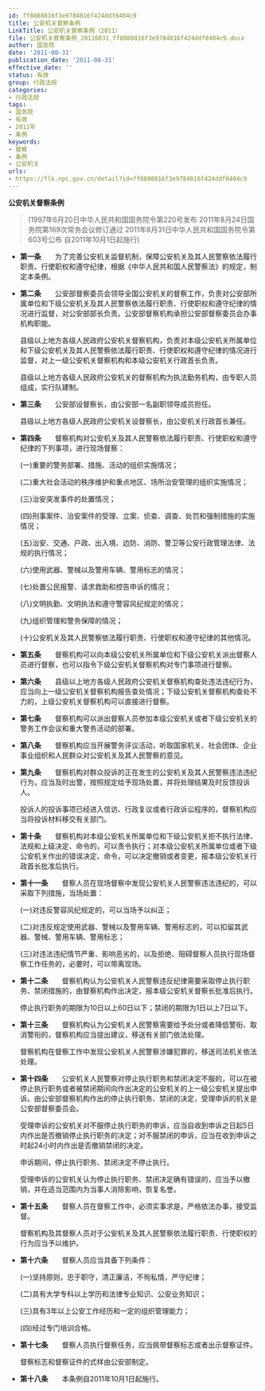 ```yaml
---
id: ff8080816f3e9784016f424ddf8404c9
title: 公安机关督察条例
LinkTitle: 公安机关督察条例（2011）
file: 公安机关督察条例_20110831_ff8080816f3e9784016f424ddf8404c9.docx
author: 国务院
date: '2011-08-31'
publication_date: '2011-08-31'
effective_date: ''
status: 有效
group: 行政法规
categories:
- 行政法规
tags:
- 国务院
- 有效
- 2011年
- 条例
keywords:
- 督察
- 条例
- 公安机关
urls:
- https://flk.npc.gov.cn/detail?id=ff8080816f3e9784016f424ddf8404c9
---
```


**公安机关督察条例**

> (1997年6月20日中华人民共和国国务院令第220号发布 2011年8月24日国务院第169次常务会议修订通过 2011年8月31日中华人民共和国国务院令第603号公布 自2011年10月1日起施行)

- **第一条**　　为了完善公安机关监督机制，保障公安机关及其人民警察依法履行职责、行使职权和遵守纪律，根据《中华人民共和国人民警察法》的规定，制定本条例。

- **第二条**　　公安部督察委员会领导全国公安机关的督察工作，负责对公安部所属单位和下级公安机关及其人民警察依法履行职责、行使职权和遵守纪律的情况进行监督，对公安部部长负责。公安部督察机构承担公安部督察委员会办事机构职能。

  县级以上地方各级人民政府公安机关督察机构，负责对本级公安机关所属单位和下级公安机关及其人民警察依法履行职责、行使职权和遵守纪律的情况进行监督，对上一级公安机关督察机构和本级公安机关行政首长负责。

  县级以上地方各级人民政府公安机关的督察机构为执法勤务机构，由专职人员组成，实行队建制。

- **第三条**　　公安部设督察长，由公安部一名副职领导成员担任。

  县级以上地方各级人民政府公安机关设督察长，由公安机关行政首长兼任。

- **第四条**　　督察机构对公安机关及其人民警察依法履行职责、行使职权和遵守纪律的下列事项，进行现场督察：

  (一)重要的警务部署、措施、活动的组织实施情况；

  (二)重大社会活动的秩序维护和重点地区、场所治安管理的组织实施情况；

  (三)治安突发事件的处置情况；

  (四)刑事案件、治安案件的受理、立案、侦查、调查、处罚和强制措施的实施情况；

  (五)治安、交通、户政、出入境、边防、消防、警卫等公安行政管理法律、法规的执行情况；

  (六)使用武器、警械以及警用车辆、警用标志的情况；

  (七)处置公民报警、请求救助和控告申诉的情况；

  (八)文明执勤、文明执法和遵守警容风纪规定的情况；

  (九)组织管理和警务保障的情况；

  (十)公安机关及其人民警察依法履行职责、行使职权和遵守纪律的其他情况。

- **第五条**　　督察机构可以向本级公安机关所属单位和下级公安机关派出督察人员进行督察，也可以指令下级公安机关督察机构对专门事项进行督察。

- **第六条**　　县级以上地方各级人民政府公安机关督察机构查处违法违纪行为，应当向上一级公安机关督察机构报告查处情况；下级公安机关督察机构查处不力的，上级公安机关督察机构可以直接进行督察。

- **第七条**　　督察机构可以派出督察人员参加本级公安机关或者下级公安机关的警务工作会议和重大警务活动的部署。

- **第八条**　　督察机构应当开展警务评议活动，听取国家机关、社会团体、企业事业组织和人民群众对公安机关及其人民警察的意见。

- **第九条**　　督察机构对群众投诉的正在发生的公安机关及其人民警察违法违纪行为，应当及时出警，按照规定给予现场处置，并将处理结果及时反馈投诉人。

  投诉人的投诉事项已经进入信访、行政复议或者行政诉讼程序的，督察机构应当将投诉材料移交有关部门。

- **第十条**　　督察机构对本级公安机关所属单位和下级公安机关拒不执行法律、法规和上级决定、命令的，可以责令执行；对本级公安机关所属单位或者下级公安机关作出的错误决定、命令，可以决定撤销或者变更，报本级公安机关行政首长批准后执行。

- **第十一条**　　督察人员在现场督察中发现公安机关人民警察违法违纪的，可以采取下列措施，当场处置：

  (一)对违反警容风纪规定的，可以当场予以纠正；

  (二)对违反规定使用武器、警械以及警用车辆、警用标志的，可以扣留其武器、警械、警用车辆、警用标志；

  (三)对违法违纪情节严重、影响恶劣的，以及拒绝、阻碍督察人员执行现场督察工作任务的，必要时，可以带离现场。

- **第十二条**　　督察机构认为公安机关人民警察违反纪律需要采取停止执行职务、禁闭措施的，由督察机构作出决定，报本级公安机关督察长批准后执行。

  停止执行职务的期限为10日以上60日以下；禁闭的期限为1日以上7日以下。

- **第十三条**　　督察机构认为公安机关人民警察需要给予处分或者降低警衔、取消警衔的，督察机构应当提出建议，移送有关部门依法处理。

  督察机构在督察工作中发现公安机关人民警察涉嫌犯罪的，移送司法机关依法处理。

- **第十四条**　　公安机关人民警察对停止执行职务和禁闭决定不服的，可以在被停止执行职务或者被禁闭期间向作出决定的公安机关的上一级公安机关提出申诉。由公安部督察机构作出的停止执行职务、禁闭的决定，受理申诉的机关是公安部督察委员会。

  受理申诉的公安机关对不服停止执行职务的申诉，应当自收到申诉之日起5日内作出是否撤销停止执行职务的决定；对不服禁闭的申诉，应当在收到申诉之时起24小时内作出是否撤销禁闭的决定。

  申诉期间，停止执行职务、禁闭决定不停止执行。

  受理申诉的公安机关认为停止执行职务、禁闭决定确有错误的，应当予以撤销，并在适当范围内为当事人消除影响，恢复名誉。

- **第十五条**　　督察人员在督察工作中，必须实事求是，严格依法办事，接受监督。

  督察机构及其督察人员对于公安机关及其人民警察依法履行职责、行使职权的行为应当予以维护。

- **第十六条**　　督察人员应当具备下列条件：

  (一)坚持原则，忠于职守，清正廉洁，不徇私情，严守纪律；

  (二)具有大学专科以上学历和法律专业知识、公安业务知识；

  (三)具有3年以上公安工作经历和一定的组织管理能力；

  (四)经过专门培训合格。

- **第十七条**　　督察人员执行督察任务，应当佩带督察标志或者出示督察证件。

  督察标志和督察证件的式样由公安部制定。

- **第十八条**　　本条例自2011年10月1日起施行。
